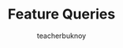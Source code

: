 ---
title: Feature Queries
banner:
  title: "Feature Queries"
  subtitle: Advanced CSS
description: Gamit ito, puwedeng magamit ang pinakabagong features ng CSS kahit hindi pa ito supported ng lumang browsers
author: teacherbuknoy
syndication:
  - https://youtu.be/tHG4Imyb9S8
  - https://fb.watch/t6JyNaVmfw/
  - https://vt.tiktok.com/ZSYC5m5uv/
video:
  filename: supports-compressed.mp4
  captions: 
    - label: Filipino
      src: /assets/files/videos/supports/supports.vtt
      isDefault: true
    - label: English
      src: /assets/files/videos/supports/supports.en_US.vtt
      lang: en
      isDefault: false
cover:
  folder: supports
  filename: cover.jpg
  sizes: [300, 600, 900, 1200, 1440, 1920]
  formats: ['png', 'webp', 'avif']
  width: 1080
  height: 1920
tags:
  - css
type: short
---